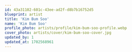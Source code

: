 ```yaml
---
id: 43a31102-601c-43ee-ad2f-d8b7b16752d5
blueprint: artist
title: 'Kim Bum Soo'
name: 'Kim Bum Soo'
profile_photo: artists/profile/kim-bum-soo-profile.webp
cover_photo: artists/cover/kim-bum-soo-cover.jpg
updated_by: 1
updated_at: 1702568961
---
```

